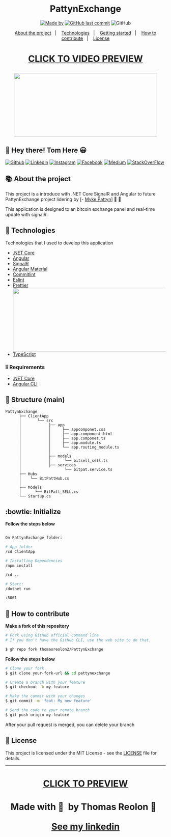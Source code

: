 
<h1 align="center">
  PattynExchange
</h1>

<p align="center">
  <a href="https://www.linkedin.com/in/eliasgcf/">
    <img alt="Made by" src="https://img.shields.io/badge/made%20by-Thomas Reolon-%239871F5"></a>



  <a href="https://github.com/thomasreolon2/pattynexchange/commits/master">
    <img alt="GitHub last commit" src="https://img.shields.io/github/last-commit/thomasreolon2/proffy?color=%239871F5"></a>

  <img alt="GitHub" src="https://img.shields.io/github/license/thomasreolon2/proffy?color=%239871F5">
</p>
 
 
 
<p align="center">
  <a href="#-about-the-project">About the project</a>&nbsp;&nbsp;&nbsp;|&nbsp;&nbsp;&nbsp;
  <a href="#-technologies">Technologies</a>&nbsp;&nbsp;&nbsp;|&nbsp;&nbsp;&nbsp;
  <a href="#-getting-started">Getting started</a>&nbsp;&nbsp;&nbsp;|&nbsp;&nbsp;&nbsp;
  <a href="#-how-to-contribute">How to contribute</a>&nbsp;&nbsp;&nbsp;|&nbsp;&nbsp;&nbsp;
  <a href="#-license">License</a>
</p>

<h1 align="center">

 [CLICK TO VIDEO PREVIEW](https://www.youtube.com/watch?v=I2Z-kVezm2U&feature=youtu.be) <br /> 

  <img src="https://media.giphy.com/media/D3WtpIgYZUy6pfKJoc/giphy.gif"  width="450" height="200"> 
</h1>


## :wave: Hey there! Tom Here :smiley: 

[![Github](https://img.shields.io/badge/-Github-333?style=flat&logo=Github&logoColor=white)](https://github.com/https://github.com/thomasreolon2)
[![Linkedin](https://img.shields.io/badge/-LinkedIn-blue?style=flat&logo=Linkedin&logoColor=white)](https://www.linkedin.com/in/thomas-reolon-000112a3/)
[![Instagram](https://img.shields.io/badge/-Instagram-c13584?style=flat&labelColor=c13584&logo=instagram&logoColor=white)](https://www.instagram.com/thomas_reolon/)
[![Facebook](https://img.shields.io/badge/-Facebook-6365e6?style=flat&logo=Facebook&logoColor=white)](https://www.facebook.com/thomas.reolon.16)
[![Medium](https://img.shields.io/badge/-Medium-black?style=flat&logo=Medium&logoColor=white)](https://medium.com/@thomasreolon)
[![StackOverFlow](https://img.shields.io/badge/-Stack_Overflow-eba51a?style=flat&logo=stackoverflow&logoColor=white)](https://stackoverflow.com/users/6632607/thomas-reolon)

## 📚 About the project

This project is a introduce with .NET Core SignalR and Angular to future PattynExchange project lidering by [- [Myke Pattyn](https://www.linkedin.com/in/mike-pattyn-033681103/)] 🚀&nbsp;💜

This application is designed to an bitcoin exchange panel and real-time update with signalR.

## 🚀 Technologies

Technologies that I used to develop this application

- [.NET Core](https://dotnet.microsoft.com/download)
- [Angular](https://angular.io/)
- [SignalR](https://docs.microsoft.com/pt-br/aspnet/core/tutorials/signalr?view=aspnetcore-3.1&tabs=visual-studio)
- [Angular Material](https://material.angular.io/) 
- [Commitlint](https://github.com/conventional-changelog/commitlint)     
- [Eslint](https://eslint.org/)
- [Prettier](https://prettier.io/)                      <img align="right" src="https://i.ibb.co/yY44hm4/tt.png" width="500" height="200">
- [TypeScript](https://www.typescriptlang.org/)

### :grey_exclamation::grey_exclamation: Requirements

- [.NET Core](https://dotnet.microsoft.com/download)
- [Angular CLI](https://expo.io/)

## :file_folder: Structure (main)
```
PattynExchange
      ├── ClientApp
      │       └── src
      │            ├── app
      │            │     ├── appcomponet.css
      │            │     ├── app.component.html
      │            │     ├── app.componet.ts
      │            │     ├── app.module.ts
      │            │     └── app.routing_module.ts
      │            │                 
      │            ├── models     
      │            │      └── bitsell_sell.ts
      │            ├── services
      │                   └── bitpat.service.ts                         
      ├── Hubs
      │    └── BitPattHub.cs
      │
      ├── Models
      │      └── BitPatt_SELL.cs
      └── Startup.cs  
```
## :bowtie: Initialize

**Follow the steps below**

```bash

On PattynExchange folder:

# App folder
/cd ClientApp

# Installing Dependencies
/npm install

/cd ..

# Start:
/dotnet run

:5001

```

## 🤔 How to contribute

**Make a fork of this repository**

```bash
# Fork using GitHub official command line
# If you don't have the GitHub CLI, use the web site to do that.

$ gh repo fork thomasreolon2/PattynExchange
```

**Follow the steps below**

```bash
# Clone your fork
$ git clone your-fork-url && cd pattynexchange

# Create a branch with your feature
$ git checkout -b my-feature

# Make the commit with your changes
$ git commit -m 'feat: My new feature'

# Send the code to your remote branch
$ git push origin my-feature
```

After your pull request is merged, you can delete your branch

## 📝 License

This project is licensed under the MIT License - see the [LICENSE](LICENSE) file for details.

---

<h1 align="center">

 [CLICK TO PREVIEW](https://www.youtube.com/watch?v=I2Z-kVezm2U&feature=youtu.be) <br /> 
 
</h1>

<h1 align="center">
Made with 💜&nbsp; by Thomas Reolon 👋 &nbsp;

[See my linkedin](https://www.linkedin.com/in/thomas-reolon/)
<h1>
